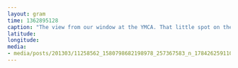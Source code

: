 ```yaml
---
layout: gram
time: 1362895128
caption: "The view from our window at the YMCA. That little spot on the roof is a shoe."
latitude: 
longitude: 
media:
- media/posts/201303/11258562_1580798682198978_257367583_n_17842625911000351.jpg
---
```

